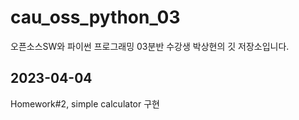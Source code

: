 # cau_oss_python_03
오픈소스SW와 파이썬 프로그래밍 03분반 수강생 박상현의 깃 저장소입니다.

## 2023-04-04
Homework#2, simple calculator 구현
